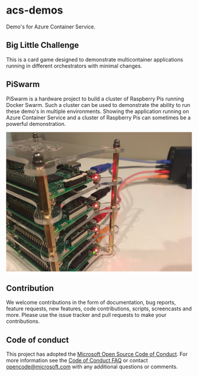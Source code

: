 # acs-demos
Demo's for Azure Container Service.

## Big Little Challenge

This is a card game designed to demonstrate multicontainer applications running in 
different orchestrators with minimal changes.

## PiSwarm

PiSwarm is a hardware project to build a cluster of Raspberry Pis running Docker 
Swarm. Such a cluster can be used to demonstrate the ability to run these demo's 
in multiple environments. Showing the application running on Azure Container Service 
and a cluster of Raspberry Pis can sometimes be a powerful demonstration.

![Raspberry Pi Cluster](images/Pis.jpg)

## Contribution

We welcome contributions in the form of documentation, bug reports,
feature requests, new features, code contributions, scripts,
screencasts and more. Please use the issue tracker and pull requests
to make your contributions.

## Code of conduct

This project has adopted the
[Microsoft Open Source Code of Conduct](https://opensource.microsoft.com/codeofconduct/). For
more information see the
[Code of Conduct FAQ](https://opensource.microsoft.com/codeofconduct/faq) or
contact [opencode@microsoft.com](mailto:opencode@microsoft.com) with
any additional questions or comments.
